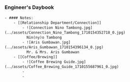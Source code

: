 ### Engineer's Daybook
	- #### Notes:
		- [[Relationship Department/Connection]]
			- ![Connection Nino Tambong.jpg](../assets/Connection_Nino_Tambong_1710154352718_0.jpg)
			  Nin(ny)o Tambong
			- ![Aris Gumbawan.jpg](../assets/Aris_Gumbawan_1710154396134_0.jpg)
			  Mr. & Mrs. Aris Gumbawan
		- [[Coffee/Brewing]]
			- ![Coffee Brewing Guide.jpg](../assets/Coffee_Brewing_Guide_1710155687961_0.jpg)
			-
			-